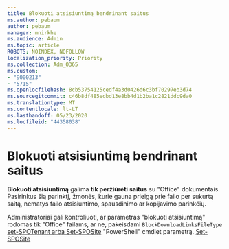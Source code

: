 ```yaml
---
title: Blokuoti atsisiuntimą bendrinant saitus
ms.author: pebaum
author: pebaum
manager: mnirkhe
ms.audience: Admin
ms.topic: article
ROBOTS: NOINDEX, NOFOLLOW
localization_priority: Priority
ms.collection: Adm_O365
ms.custom:
- "9000213"
- "5715"
ms.openlocfilehash: 8cb53754125cedf4a3d0426d6c3bf70297eb3d74
ms.sourcegitcommit: c46b8df485edbd13e8bb4d1b2ba1c2821ddc9da0
ms.translationtype: MT
ms.contentlocale: lt-LT
ms.lasthandoff: 05/23/2020
ms.locfileid: "44358038"
---
```

# <a name="block-download-on-sharing-links"></a>Blokuoti atsisiuntimą bendrinant saitus

**Blokuoti atsisiuntimą** galima **tik peržiūrėti saitus** su "Office" dokumentais. Pasirinkus šią parinktį, žmonės, kurie gauna prieigą prie failo per sukurtą saitą, nematys failo atsisiuntimo, spausdinimo ar kopijavimo parinkčių.

Administratoriai gali kontroliuoti, ar parametras "blokuoti atsisiuntimą" rodomas tik "Office" failams, ar ne, pakeisdami `BlockDownloadLinksFileType` [set-SPOTenant arba Set-SPOSite](https://docs.microsoft.com/powershell/module/sharepoint-online/set-spotenant?view=sharepoint-ps) "PowerShell" cmdlet parametrą. [Set-SPOSite](https://docs.microsoft.com/powershell/module/sharepoint-online/set-sposite?view=sharepoint-ps)
